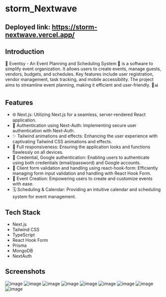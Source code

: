 # storm_Nextwave

## Deployed link: https://storm-nextwave.vercel.app/

## Introduction
📅 Eventsy - An Event Planning and Scheduling System 🎉 is a software to simplify event organization. It allows users to create events, manage guests, vendors, budgets, and schedules. Key features include user registration, vendor management, task tracking, and mobile accessibility. The project aims to streamline event planning, making it efficient and user-friendly. 🚀📊



## Features

- 🌐 Next.js: Utilizing Next.js for a seamless, server-rendered React application.
- 🔐 Authentication using Next-Auth: Implementing secure user authentication with Next-Auth.
- ✨ Tailwind animations and effects: Enhancing the user experience with captivating Tailwind CSS animations and effects.
- 📱 Full responsiveness: Ensuring the application looks and functions flawlessly on all devices.
- 🔑 Credential, Google authentication: Enabling users to authenticate using both credentials (email/password) and Google accounts.
- 📝 Client form validation and handling using react-hook-form: Efficiently managing form input validation and handling with React Hook Form.
- 📅 Event Creation: Empowering users to create and customize events with ease.
- 🗓️ Scheduling & Calendar: Providing an intuitive calendar and scheduling system for event management.


## Tech Stack

- Next.js
- Tailwind CSS
- TypeScript
- React Hook Form
- Prisma
- MongoDB
- NextAuth


## Screenshots

![image](https://github.com/ijanhv/storm_Nextwave/assets/90978757/047f305d-08b7-41d7-9f84-46953a05d576)
![image](https://github.com/ijanhv/storm_Nextwave/assets/90978757/1c405295-c624-4ec0-8640-42f1ecb9f8d8)
![image](https://github.com/ijanhv/storm_Nextwave/assets/90978757/447fd528-0304-4699-bb03-6e7dfa5cac1f)
![image](https://github.com/ijanhv/storm_Nextwave/assets/90978757/9b14cbc7-a611-431e-be6d-131e7c86496b)
![image](https://github.com/ijanhv/storm_Nextwave/assets/90978757/3d824e2f-9c8d-4f3f-b7f2-bae7f165b3fd)
![image](https://github.com/ijanhv/storm_Nextwave/assets/90978757/b666de40-77c6-4658-9ee5-4fc37aba6106)
![image](https://github.com/ijanhv/storm_Nextwave/assets/90978757/ee38a90f-e325-47f8-ac96-f2241a626940)
![image](https://github.com/ijanhv/storm_Nextwave/assets/90978757/90ee3430-298f-4fc4-b067-527089095dc2)
![image](https://github.com/ijanhv/storm_Nextwave/assets/90978757/97e93618-5c0a-4eeb-83c3-cc5e57a811b0)

